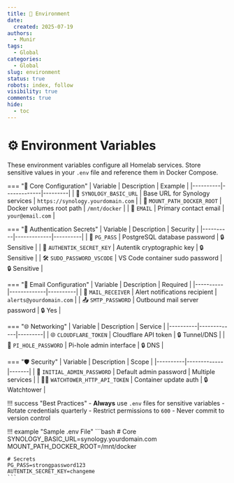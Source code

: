 ```yaml
---
title: 🌿 Environment
date:
  created: 2025-07-19
authors:
  - Munir
tags:
  - Global
categories:
  - Global
slug: environment
status: true
robots: index, follow
visibility: true
comments: true
hide:
  - toc
---
```


# ⚙️ Environment Variables

These environment variables configure all Homelab services. Store sensitive values in your `.env` file and reference them in Docker Compose.

<!-- more -->

=== "🔧 Core Configuration"
    | Variable | Description | Example |
    |----------|-------------|---------|
    | 📡 `SYNOLOGY_BASIC_URL` | Base URL for Synology services | `https://synology.yourdomain.com` |
    | 📂 `MOUNT_PATH_DOCKER_ROOT` | Docker volumes root path | `/mnt/docker` |
    | 📧 `EMAIL` | Primary contact email | `your@email.com` |

=== "🔐 Authentication Secrets"
    | Variable | Description | Security |
    |----------|-------------|----------|
    | 🔑 `PG_PASS` | PostgreSQL database password | 🔒 Sensitive |
    | 🔐 `AUTHENTIK_SECRET_KEY` | Autentik cryptographic key | 🔒 Sensitive |
    | 🛠️ `SUDO_PASSWORD_VSCODE` | VS Code container sudo password | 🔒 Sensitive |

=== "📨 Email Configuration"
    | Variable | Description | Required |
    |----------|-------------|----------|
    | 📩 `MAIL_RECEIVER` | Alert notifications recipient | `alerts@yourdomain.com` |
    | 📤 `SMTP_PASSWORD` | Outbound mail server password | 🔒 Yes |

=== "🌐 Networking"
    | Variable | Description | Service |
    |----------|-------------|---------|
    | 🌐 `CLOUDFLARE_TOKEN` | Cloudflare API token | 🔒 Tunnel/DNS |
    | 🚫 `PI_HOLE_PASSWORD` | Pi-hole admin interface | 🔒 DNS |

=== "🛡️ Security"
    | Variable | Description | Scope |
    |----------|-------------|-------|
    | 🔑 `INITIAL_ADMIN_PASSWORD` | Default admin password | Multiple services |
    | 🕵️‍♂️ `WATCHTOWER_HTTP_API_TOKEN` | Container update auth | 🔒 Watchtower |


!!! success "Best Practices"
    - **Always** use `.env` files for sensitive variables
    - Rotate credentials quarterly
    - Restrict permissions to `600`
    - Never commit to version control

!!! example "Sample .env File"
    ```bash
    # Core
    SYNOLOGY_BASIC_URL=synology.yourdomain.com
    MOUNT_PATH_DOCKER_ROOT=/mnt/docker

    # Secrets
    PG_PASS=strongpassword123
    AUTENTIK_SECRET_KEY=changeme
    ```
